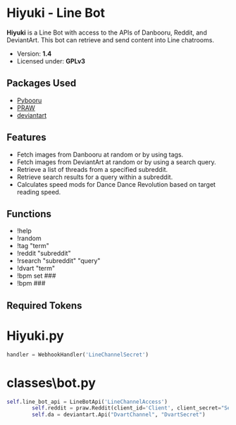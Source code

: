 ﻿# Hiyuki - Line Bot

**Hiyuki** is a Line Bot with access to the APIs of Danbooru, Reddit, and DeviantArt. This bot can retrieve and send content into Line chatrooms.

- Version: **1.4**
- Licensed under: **GPLv3**

## Packages Used
- [Pybooru](https://github.com/LuqueDaniel/pybooru)
- [PRAW](https://github.com/praw-dev/praw)
- [deviantart](https://github.com/neighbordog/deviantart)

## Features
- Fetch images from Danbooru at random or by using tags.
- Fetch images from DeviantArt at random or by using a search query.
- Retrieve a list of threads from a specified subreddit.
- Retrieve search results for a query within a subreddit.
- Calculates speed mods for Dance Dance Revolution based on target reading speed.

## Functions
- !help
- !random
- !tag "term"
- !reddit "subreddit"
- !rsearch "subreddit" "query"
- !dvart "term"
- !bpm set ###
- !bpm ###

## Required Tokens
# Hiyuki.py
```python
handler = WebhookHandler('LineChannelSecret')
```

# classes\bot.py
```python
self.line_bot_api = LineBotApi('LineChannelAccess')
        self.reddit = praw.Reddit(client_id='Client', client_secret="Secret", user_agent='UserAgent')
        self.da = deviantart.Api("DvartChannel", "DvartSecret")
```